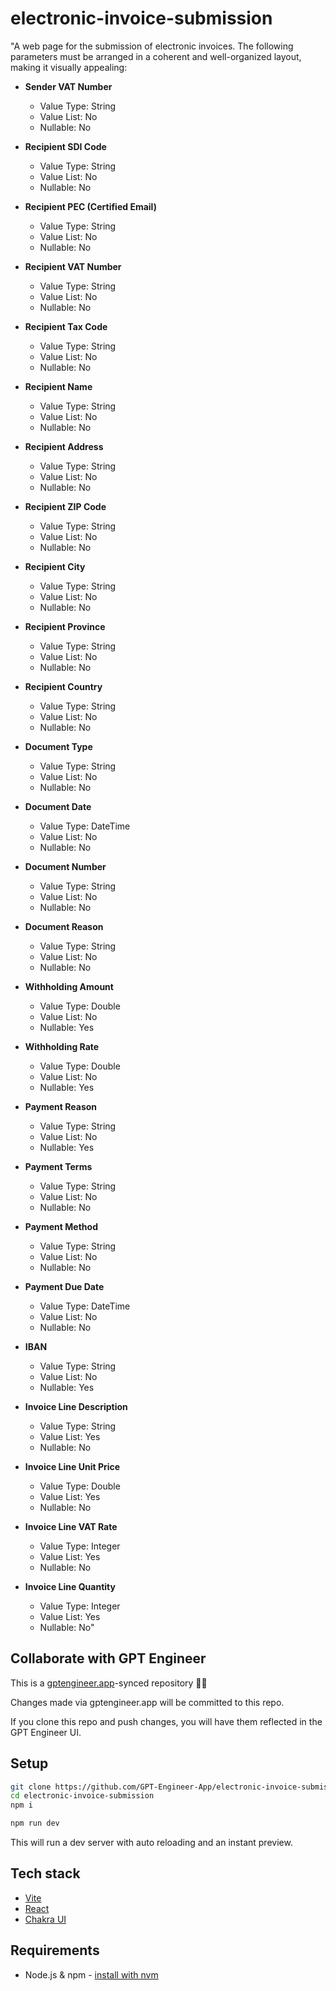 # electronic-invoice-submission

"A web page for the submission of electronic invoices. The following parameters must be arranged in a coherent and well-organized layout, making it visually appealing:

- **Sender VAT Number**
  - Value Type: String
  - Value List: No
  - Nullable: No

- **Recipient SDI Code**
  - Value Type: String
  - Value List: No
  - Nullable: No

- **Recipient PEC (Certified Email)**
  - Value Type: String
  - Value List: No
  - Nullable: No

- **Recipient VAT Number**
  - Value Type: String
  - Value List: No
  - Nullable: No

- **Recipient Tax Code**
  - Value Type: String
  - Value List: No
  - Nullable: No

- **Recipient Name**
  - Value Type: String
  - Value List: No
  - Nullable: No

- **Recipient Address**
  - Value Type: String
  - Value List: No
  - Nullable: No

- **Recipient ZIP Code**
  - Value Type: String
  - Value List: No
  - Nullable: No

- **Recipient City**
  - Value Type: String
  - Value List: No
  - Nullable: No

- **Recipient Province**
  - Value Type: String
  - Value List: No
  - Nullable: No

- **Recipient Country**
  - Value Type: String
  - Value List: No
  - Nullable: No

- **Document Type**
  - Value Type: String
  - Value List: No
  - Nullable: No

- **Document Date**
  - Value Type: DateTime
  - Value List: No
  - Nullable: No

- **Document Number**
  - Value Type: String
  - Value List: No
  - Nullable: No

- **Document Reason**
  - Value Type: String
  - Value List: No
  - Nullable: No

- **Withholding Amount**
  - Value Type: Double
  - Value List: No
  - Nullable: Yes

- **Withholding Rate**
  - Value Type: Double
  - Value List: No
  - Nullable: Yes

- **Payment Reason**
  - Value Type: String
  - Value List: No
  - Nullable: Yes

- **Payment Terms**
  - Value Type: String
  - Value List: No
  - Nullable: No

- **Payment Method**
  - Value Type: String
  - Value List: No
  - Nullable: No

- **Payment Due Date**
  - Value Type: DateTime
  - Value List: No
  - Nullable: No

- **IBAN**
  - Value Type: String
  - Value List: No
  - Nullable: Yes

- **Invoice Line Description**
  - Value Type: String
  - Value List: Yes
  - Nullable: No

- **Invoice Line Unit Price**
  - Value Type: Double
  - Value List: Yes
  - Nullable: No

- **Invoice Line VAT Rate**
  - Value Type: Integer
  - Value List: Yes
  - Nullable: No

- **Invoice Line Quantity**
  - Value Type: Integer
  - Value List: Yes
  - Nullable: No"

## Collaborate with GPT Engineer

This is a [gptengineer.app](https://gptengineer.app)-synced repository 🌟🤖

Changes made via gptengineer.app will be committed to this repo.

If you clone this repo and push changes, you will have them reflected in the GPT Engineer UI.

## Setup

```sh
git clone https://github.com/GPT-Engineer-App/electronic-invoice-submission.git
cd electronic-invoice-submission
npm i
```

```sh
npm run dev
```

This will run a dev server with auto reloading and an instant preview.

## Tech stack

- [Vite](https://vitejs.dev/)
- [React](https://react.dev/)
- [Chakra UI](https://chakra-ui.com/)

## Requirements

- Node.js & npm - [install with nvm](https://github.com/nvm-sh/nvm#installing-and-updating)
